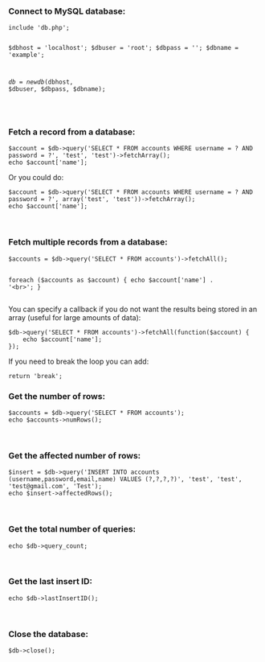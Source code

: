 <h3>Connect to MySQL database:</h3>
<pre><code class="lang-php">include &#039;db.php&#039;;

$dbhost = &#039;localhost&#039;;
$dbuser = &#039;root&#039;;
$dbpass = &#039;&#039;;
$dbname = &#039;example&#039;;

$db = new db($dbhost, $dbuser, $dbpass, $dbname);</code></pre>
<br>
<h3>Fetch a record from a database:</h3>
<pre><code class="lang-php">$account = $db-&gt;query(&#039;SELECT * FROM accounts WHERE username = ? AND password = ?&#039;, &#039;test&#039;, &#039;test&#039;)-&gt;fetchArray();
echo $account[&#039;name&#039;];</code></pre>
<p>Or you could do:</p>
<pre><code class="lang-php">$account = $db-&gt;query(&#039;SELECT * FROM accounts WHERE username = ? AND password = ?&#039;, array(&#039;test&#039;, &#039;test&#039;))-&gt;fetchArray();
echo $account[&#039;name&#039;];</code></pre>
<br>
<h3>Fetch multiple records from a database:</h3>
<pre><code class="lang-php">$accounts = $db-&gt;query(&#039;SELECT * FROM accounts&#039;)-&gt;fetchAll();

foreach ($accounts as $account) {
	echo $account[&#039;name&#039;] . &#039;&lt;br&gt;&#039;;
}</code></pre>
<p>You can specify a callback if you do not want the results being stored in an array (useful for large amounts of data):</p>
<pre><code class="language-php">$db-&gt;query(&#039;SELECT * FROM accounts&#039;)-&gt;fetchAll(function($account) {
    echo $account[&#039;name&#039;];
});</code></pre>
<p>If you need to break the loop you can add:</p>
<pre><code class="language-php">return &#039;break&#039;; </code></pre>
<h3>Get the number of rows:</h3>
<pre><code class="lang-php">$accounts = $db-&gt;query(&#039;SELECT * FROM accounts&#039;);
echo $accounts-&gt;numRows();</code></pre>
<br>
<h3>Get the affected number of rows:</h3>
<pre><code class="lang-php">$insert = $db-&gt;query(&#039;INSERT INTO accounts (username,password,email,name) VALUES (?,?,?,?)&#039;, &#039;test&#039;, &#039;test&#039;, &#039;test@gmail.com&#039;, &#039;Test&#039;);
echo $insert-&gt;affectedRows();</code></pre>
<br>
<h3>Get the total number of queries:</h3>
<pre><code class="lang-php">echo $db-&gt;query_count;</code></pre>
<br>
<h3>Get the last insert ID:</h3>
<pre><code class="lang-php">echo $db-&gt;lastInsertID();</code></pre>
<br>
<h3>Close the database:</h3>
<pre><code class="lang-php">$db-&gt;close();</code></pre>
